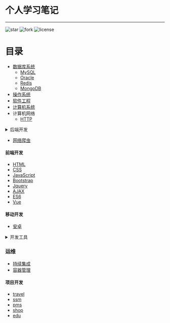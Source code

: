 # 个人学习笔记

--------------------------------------------------------------------------------

![star](https://img.shields.io/github/stars/0xcaffebabe/note)  ![fork](https://img.shields.io/github/forks/0xcaffebabe/note) ![license](https://img.shields.io/github/license/0xcaffebabe/note)


# 目录

- [数据库系统](./数据库系统/nav.md)
  - [MySQL](./数据库系统/mysql/nav.md)
  - [Oracle](./数据库系统/oracle/nav.md)
  - [Redis](./数据库系统/Redis.md)
  - [MongoDB](./数据库系统/MongoDB.md)
- [操作系统](./操作系统/nav.md)
- [软件工程](./软件工程/nav.md)
- [计算机系统](./计算机系统/nav.md)
- 计算机网络
  - [HTTP](./计算机网络/HTTP.md)
<details>

  <summary>后端开发</summary>

  - 语言
      - [C](./后端开发/语言/C/nav.md)
      - [JAVA](./后端开发/语言/JAVA/nav.md)
      - [XML](./后端开发/语言/xml.md)
  - 中间件
    - [ActiveMQ](./后端开发/中间件/activeMQ.md)
    - [RabbitMQ](./后端开发/中间件/rabbitMQ.md)
    - [Kafka](./后端开发/中间件/Kafka.md)
    - [Tomcat](./后端开发/中间件/Tomcat.md)
    - [Nginx](./后端开发/中间件/Nginx.md)
    - [ElasticSearch](./后端开发/中间件/ElasticSearch.md)
  - 框架

    - [Spring](./后端开发/框架/Spring/nav.md)
    - [SpringBoot](./后端开发/框架/SpringBoot/nav.md)
    - [SpringCloud](./后端开发/框架/SpringCloud/nav.md)
    - [Mybatis-Plus](./后端开发/框架/mybatis-plus.md)
    - [Mybatis](./后端开发/框架/mybatis/nav.md)
    - [Netty](./后端开发/框架/netty.md)

  - [Lucene](./后端开发/Lucene.md)
  - [微服务](./后端开发/微服务.md)
  - [JAVA并发编程](./后端开发/JAVA并发编程.md)
- Jakarta EE
  - [Servlet](./后端开发/JakartaEE/Servlet.md)
  - [JSP](./后端开发/JakartaEE/JSP.md)
  - [Cookie&Session](./后端开发/JakartaEE/Cookie&Session.md)
  - [Filter&Listener](./后端开发/JakartaEE/Filter&Listener.md)
  - [JNDI](./后端开发/JakartaEE/JNDI.md)
  - [JPA](./后端开发/JakartaEE/JPA.md)
</details>

- [网络爬虫](./网络爬虫/nav.md)

#### 前端开发
  - [HTML](./前端开发/HTML.md)
  - [CSS](./前端开发/CSS.md)
  - [JavaScript](./前端开发/JavaScript.md)
  - [Bootstrap](./前端开发/Bootstrap.md)
  - [Jquery](./前端开发/Jquery.md)
  - [AJAX](./前端开发/AJAX.md)
  - [ES6](./前端开发/ES6.md)
  - [Vue](./前端开发/Vue.md)

#### 移动开发

  - [安卓](./移动开发/安卓/nav.md)

<details>

  <summary>开发工具</summary>

  - [Docker](./开发工具/Docker.md)
  - [VIM](./开发工具/vim/vim.md)
  - [GIT](./开发工具/git.md)
  - [SVN](./开发工具/SVN.md)
  - [idea](./开发工具/idea.md)
  - [Junit](./开发工具/Junit.md)
  - 构建工具
    - [Gradle](./开发工具/构建工具/gradle.md)
    - [Maven](./开发工具/构建工具/maven.md)

</details>

### 运维

- [持续集成](./运维/持续集成.md)
- [容器管理](./运维/容器管理.md)

#### 项目开发
- [travel](https://github.com/0xcaffebabe/travel)
- [ssm](https://github.com/0xcaffebabe/ssm)
- [pms](https://github.com/0xcaffebabe/pms)
- [shop](https://github.com/0xcaffebabe/shop)
- [edu](https://github.com/0xcaffebabe/edu)


